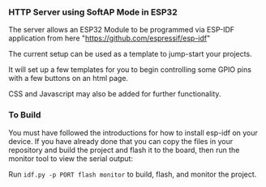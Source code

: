
### HTTP Server using SoftAP Mode in ESP32

The server allows an ESP32 Module to be programmed via ESP-IDF application from here "https://github.com/espressif/esp-idf"

The current setup can be used as a template to jump-start your projects.

It will set up a few templates for you to begin controlling some GPIO pins
with a few buttons on an html page.

CSS and Javascript may also be added for further functionality.

### To Build

You must have followed the introductions for how to install esp-idf on your
device. If you have already done that you can copy the files in your repository and 
build the project and flash it to the board, then run the monitor tool to view the serial output:

Run `idf.py -p PORT flash monitor` to build, flash, and monitor the project.
